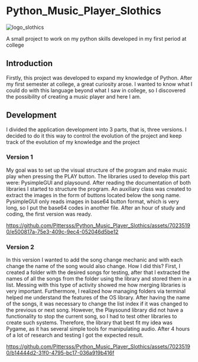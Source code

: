 # Python_Music_Player_Slothics
![logo_slothics](https://github.com/Pittersss/Python_Music_Player_Slothics/assets/70235190/9d19ff0e-d5a0-478f-ba46-9f2527e01ef4)

A small project to work on my python skills developed in my first period at college
## Introduction
Firstly, this project was developed to expand my knowledge of Python. After my first semester at college, a great curiosity arose. I wanted to know what I could do with this language beyond what I saw in college, so I discovered the possibility of creating a music player and here I am.

## Development
I divided the application development into 3 parts, that is, three versions. I decided to do it this way to control the evolution of the project and keep track of the evolution of my knowledge and the project
### Version 1
My goal was to set up the visual structure of the program and make music play when pressing the PLAY button. The libraries used to develop this part were: PysimpleGUI and playsound. After reading the documentation of both libraries I started to structure the program. An auxiliary class was created to extract the images in the form of buttons located below the song name. PysimpleGUI only reads images in base64 button format, which is very long, so I put the base64 codes in another file. After an hour of study and coding, the first version was ready.

https://github.com/Pittersss/Python_Music_Player_Slothics/assets/70235190/e500817a-75e3-409c-9ec4-052046d5be12

### Version 2
In this version I wanted to add the song change mechanic and with each change the name of the song would also change. How I did this? First, I created a folder with the desired songs for testing, after that I extracted the names of all the songs from the folder using the library and stored them in a list. Messing with this type of activity showed me how merging libraries is very important. Furthermore, I realized how managing folders via terminal helped me understand the features of the OS library. After having the name of the songs, it was necessary to change the list index if it was changed to the previous or next song. However, the Playsound library did not have a functionality to stop the current song, so I had to test other libraries to create such systems. Therefore, the library that best fit my idea was Pygame, as it has several simple tools for manipulating audio. After 4 hours of a lot of research and testing I got the expected result.

https://github.com/Pittersss/Python_Music_Player_Slothics/assets/70235190/b14444d2-31f0-4795-bc17-036a919b416f



